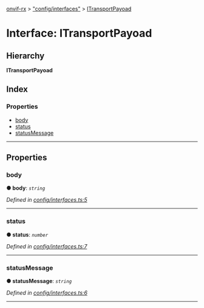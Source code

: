 [onvif-rx](../README.md) > ["config/interfaces"](../modules/_config_interfaces_.md) > [ITransportPayoad](../interfaces/_config_interfaces_.itransportpayoad.md)

# Interface: ITransportPayoad

## Hierarchy

**ITransportPayoad**

## Index

### Properties

* [body](_config_interfaces_.itransportpayoad.md#body)
* [status](_config_interfaces_.itransportpayoad.md#status)
* [statusMessage](_config_interfaces_.itransportpayoad.md#statusmessage)

---

## Properties

<a id="body"></a>

###  body

**● body**: *`string`*

*Defined in [config/interfaces.ts:5](https://github.com/patrickmichalina/onvif-rx/blob/1596479/src/config/interfaces.ts#L5)*

___
<a id="status"></a>

###  status

**● status**: *`number`*

*Defined in [config/interfaces.ts:7](https://github.com/patrickmichalina/onvif-rx/blob/1596479/src/config/interfaces.ts#L7)*

___
<a id="statusmessage"></a>

###  statusMessage

**● statusMessage**: *`string`*

*Defined in [config/interfaces.ts:6](https://github.com/patrickmichalina/onvif-rx/blob/1596479/src/config/interfaces.ts#L6)*

___

